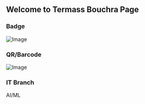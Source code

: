 ## Welcome to Termass Bouchra  Page


### Badge
![Image](badges/termassbouchra.png)

### QR/Barcode
![Image](qr/qr_termassbouchra.png)
### IT Branch
AI/ML

